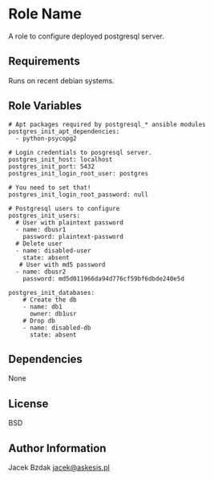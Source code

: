 Role Name
=========

A role to configure deployed postgresql server. 

Requirements
------------

Runs on recent debian systems.  

Role Variables
--------------
       
    # Apt packages required by postgresql_* ansible modules
    postgres_init_apt_dependencies:
      - python-psycopg2
    
    # Login credentials to posgresql server. 
    postgres_init_host: localhost
    postgres_init_port: 5432
    postgres_init_login_root_user: postgres
    
    # You need to set that! 
    postgres_init_login_root_password: null
    
    # Postgresql users to configure
    postgres_init_users:
      # User with plaintext password 
      - name: dbusr1
        password: plaintext-password
      # Delete user
      - name: disabled-user
        state: absent
       # User with md5 password 
      - name: dbusr2
        password: md5d011966da94d776cf59bf6dbde240e5d
        
    postgres_init_databases:
        # Create the db 
        - name: db1
          owner: db1usr
        # Drop db  
        - name: disabled-db
          state: absent


Dependencies
------------

None


License
-------

BSD

Author Information
------------------

Jacek Bzdak <jacek@askesis.pl>
